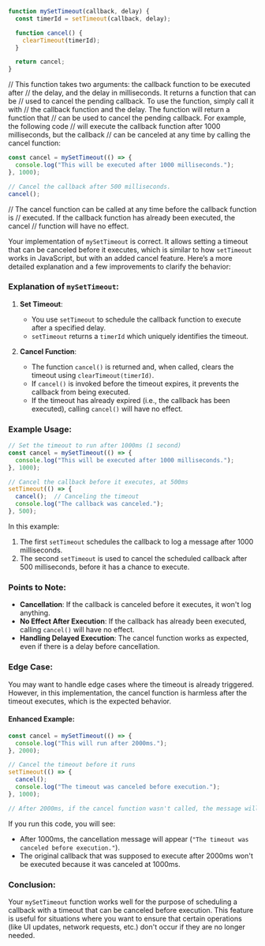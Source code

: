 ```js
function mySetTimeout(callback, delay) {
  const timerId = setTimeout(callback, delay);

  function cancel() {
    clearTimeout(timerId);
  }

  return cancel;
}

```
// This function takes two arguments: the callback function to be executed after
// the delay, and the delay in milliseconds. It returns a function that can be
// used to cancel the pending callback. To use the function, simply call it with
// the callback function and the delay. The function will return a function that
// can be used to cancel the pending callback. For example, the following code
// will execute the callback function after 1000 milliseconds, but the callback
// can be canceled at any time by calling the cancel function:

```js
const cancel = mySetTimeout(() => {
  console.log("This will be executed after 1000 milliseconds.");
}, 1000);

// Cancel the callback after 500 milliseconds.
cancel();
```

// The cancel function can be called at any time before the callback function is
// executed. If the callback function has already been executed, the cancel
// function will have no effect.


Your implementation of `mySetTimeout` is correct. It allows setting a timeout that can be canceled before it executes, which is similar to how `setTimeout` works in JavaScript, but with an added cancel feature. Here’s a more detailed explanation and a few improvements to clarify the behavior:

### Explanation of `mySetTimeout`:
1. **Set Timeout**:
   - You use `setTimeout` to schedule the callback function to execute after a specified delay.
   - `setTimeout` returns a `timerId` which uniquely identifies the timeout.

2. **Cancel Function**:
   - The function `cancel()` is returned and, when called, clears the timeout using `clearTimeout(timerId)`.
   - If `cancel()` is invoked before the timeout expires, it prevents the callback from being executed.
   - If the timeout has already expired (i.e., the callback has been executed), calling `cancel()` will have no effect.

### Example Usage:

```javascript
// Set the timeout to run after 1000ms (1 second)
const cancel = mySetTimeout(() => {
  console.log("This will be executed after 1000 milliseconds.");
}, 1000);

// Cancel the callback before it executes, at 500ms
setTimeout(() => {
  cancel();  // Canceling the timeout
  console.log("The callback was canceled.");
}, 500);
```

In this example:
1. The first `setTimeout` schedules the callback to log a message after 1000 milliseconds.
2. The second `setTimeout` is used to cancel the scheduled callback after 500 milliseconds, before it has a chance to execute.

### Points to Note:
- **Cancellation**: If the callback is canceled before it executes, it won't log anything. 
- **No Effect After Execution**: If the callback has already been executed, calling `cancel()` will have no effect.
- **Handling Delayed Execution**: The cancel function works as expected, even if there is a delay before cancellation. 

### Edge Case:
You may want to handle edge cases where the timeout is already triggered. However, in this implementation, the cancel function is harmless after the timeout executes, which is the expected behavior.

#### Enhanced Example:

```javascript
const cancel = mySetTimeout(() => {
  console.log("This will run after 2000ms.");
}, 2000);

// Cancel the timeout before it runs
setTimeout(() => {
  cancel();
  console.log("The timeout was canceled before execution.");
}, 1000);

// After 2000ms, if the cancel function wasn't called, the message will be logged.
```

If you run this code, you will see:
- After 1000ms, the cancellation message will appear (`"The timeout was canceled before execution."`).
- The original callback that was supposed to execute after 2000ms won't be executed because it was canceled at 1000ms.

### Conclusion:
Your `mySetTimeout` function works well for the purpose of scheduling a callback with a timeout that can be canceled before execution. This feature is useful for situations where you want to ensure that certain operations (like UI updates, network requests, etc.) don't occur if they are no longer needed.